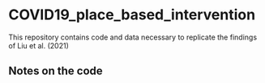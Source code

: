 # COVID19_place_based_intervention
This repository contains code and data necessary to replicate the findings of Liu et al. (2021)
## Notes on the code
